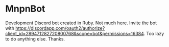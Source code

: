 # MnpnBot
Development Discord bot created in Ruby.
Not much here. Invite the bot with https://discordapp.com/oauth2/authorize?client_id=289471282720800768&scope=bot&permissions=16384. Too lazy to do anything else. Thanks.
